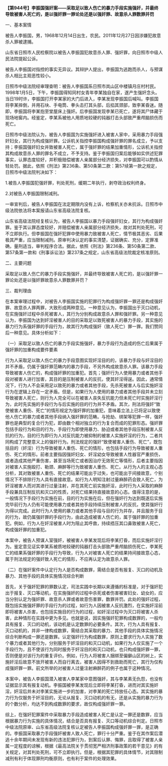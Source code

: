 **【第944号】李振国强奸案——采取足以致人伤亡的暴力手段实施强奸，并最终导致被害人死亡的，是以强奸罪一罪论处还是以强奸罪、故意杀人罪数罪并罚**

一、基本案情

被告人李振国，男，1968年12月14日出生，农民。2011年12月27日因涉嫌犯故意杀人罪被逮捕。

山东省日照市人民检察院以被告人李振国犯故意杀人罪、强奸罪，向日照市中级人民法院提起公诉。

被告人李振国对指控的事实无异议。其辩护人提出，李振国为逃跑而杀人，与预谋杀人相比主观恶性较小。

日照市中级法院经审理查明：被告人李振国系日照市岚山区中楼镇月庄村村民。1998年1月5日，下午，李振国得知同村女青年李某独自在家，遂产生强奸念头。当日19时许，李振国打开李某家的大门后进入，李某发现李振国后喊叫。李振国将李某摔倒，并用石块、手电筒、拳头击打其头部，后掐其颈部，致李某昏迷。随即，李振国将李某抱至堂屋床上强奸。后李振国发现李某已死亡，遂将其尸体藏于现场地窖内。经鉴定，李某系被他人用质地较硬的钝器打击头部致严重颅脑损伤而死亡。

日照市中级法院认为，被告人李振国为实施强奸进入被害人家中，采用暴力手段强奸妇女，其行为构成强奸罪。公诉机关指控李振国构成强奸罪的罪名成立，予以支持；李振国强奸妇女并致被害人死亡，属于强奸罪的结果加重情形，公诉机关指控其构成故意杀人罪的罪名不成立，不予支持。鉴于李振国归案后能够如实供述犯罪事实，认罪态度较好，并积极赔偿被害人亲属部分经济损失，对李振国可以酌情从轻处罚。据此，依照《刑法》第236条、第50条第二款：第57续第一款之规定，日照市中级法院判决如下：

1.被告人李振国犯强奸罪，判处死刑，缓期二年执行，剥夺政治权利终身。

2.对被告人李振国限制减刑。

一审宣判后，被告人李振国在法定期限内没有上诉，检察机关亦未抗诉。日照市中级法院依法将本案报请山东省高级法院复核。

山东省高级法院经复核认为，被告人李振国以暴力手段强奸妇女，其行为构成强奸罪。鉴于其认罪态度较好，并赔偿被害人亲属部分经济损失，故对其判处死刑，可不立即执行。但李振国在强奸犯罪中使用暴力致被害人死亡，情节极其恶劣、后果极其严重，应当限制减刑。原审判决认定的事实清楚，证据确实、充分，定罪准确，量刑适当，审判程序合法。据此，依照《刑法》第236条、第50条第二款、第57条第一款和《刑事诉讼法》第237条之规定，山东省高级法院裁定核准原则。

二、主要问题

采取足以致人伤亡的暴力手段实施强奸，并最终导致被害人死亡的，是以强奸罪一罪论处还是以强奸罪故意杀人罪数罪并罚？

三、裁判理由

在本案审理过程中，对被告人李振国实施的犯罪行为构成强奸罪一罪还是构成强奸罪、故意杀人罪两罪，大致形成两种意见。一种意见认为，李振国出于灭口动机，在实施强奸过程中杀死被害人，其行为分别构成故意杀人罪和强奸罪。另一种意见认为，李振国为达到奸淫被害人的目的采取足以致死被害人的暴力手段，其实施的暴力行为系强奸罪的手段行为，故其行为构成强奸（致人死亡）罪一罪。我们赞同后一种意见。具体分析如下：

（一）采取足以致人伤亡的暴力手段实施强奸，暴力手段行为造成的伤亡后果属于强奸罪的加重构成要件要素

行为人采取足以致人伤亡的暴力手段意图实现奸淫目的的，该暴力手段与奸淫目的并不矛盾，仍属于强奸罪范畴内的暴力手段，不另外构成故意杀人罪。该暴力手段导致被害人伤亡的，构成强奸罪的加重犯。首先；强奸行为人使用暴力或者其他手段对被害人进行加害，其目的是压制被害人的反抗，使其奸淫得逞。因此，通常情况下，行为人不会采用足以致死的暴力或者其他手段，先杀死被害人与后实施奸淫行为在逻辑上存在一定矛盾。但是，如果行为人使用的暴力或者其他手段并未立刻导致被害人死亡，则行为人完全可以在被害人丧失反抗能力但未死亡时实施奸淫行为，此时先实施的手段行为与后实施的目的行为并不矛盾。其次，刑法将强奸“致使被害人重伤、死亡”的情形规定为强奸罪的加重犯，意味着立法上已将足以致使他人伤亡的暴力或者其他手段纳入强奸罪的范畴。与抢劫、绑架等犯罪一样，强奸罪也是典型的复合行为犯，即由数个相对独立的行为复合而成的犯罪形态。强奸罪包括手段行为和目的行为，手段行为即使用暴力、胁迫或者其他手段压制被害人反抗的行为，目的行为即行为人对反抗能力被抑制的被害人实施奸淫的行为，二者共同构成了完整意义上的强奸行为。刑法规定的强奸“致使被害人重伤、死亡”，既包括目的（奸淫）行为导致被害人重伤、死亡的情形，也包括手段行为导致被害人重伤、死亡的情形。前者主要指因强奸妇女、奸淫幼女导致被害人性器官严重损伤，或者造成其他严重伤害，甚至当场死亡或者因治疗无效死亡等情形，后者主要指因对被害人实施殴打、勒颈、麻醉等行为致被害人重伤、死亡。从行为人的主观心态分析，其对致被害人重伤、死亡的结果可能出于过失，也可能出于间接故意，个别情况下不排除行为人具有直接故意。如行为人明知注射过量麻醉药会致人死亡，为奸淫被害人而对其进行过量注射，并在其死亡前实施奸淫，此时行为人采取的麻醉手段兼具压制反抗和灭口的性质，对死亡结果持直接故意的心态。值得注意的是，一般情况下手段行为实施在前，目的行为实施在后，但在强奸行为达到既遂后实施完毕前行为人仍有可能使用暴力或者其他手段持续压制被害人的反抗，使其强奸行为得以完成。此时行为人使用的暴力或者其他手段与目的行为并存，并且服务于目的行为，故仍属强奸罪的手段行为，由此造成被害人伤亡的，属于强奸罪的加重犯。例如，行为人在奸淫被害人时为阻止其呼救，持续捂压其口鼻致被害人死亡，构成强奸罪的加重犯。

本案中，被告人预谋人室强奸，被被害人李某发现后将李某打昏，而后实施奸淫行为。鉴定意见证实李某系被质地较硬的钝器打击头部致严重颅脑损伤死亡，李某死亡的结果系强奸罪的手段行为导致，行为人对被害人死亡的结果持间接故意心态，属于刑法规定的强奸致人死亡的情形，不应再认定为故意杀人罪。

（二）在强奸案件中认定行为人是否构成数罪，需结合是否有报复、灭口的动机及暴力、其他手段的具体实施情况综合判断

首先，关于强奸犯罪的罪数认定，司法实践中长期以来遵循的标准是，对于强奸犯出于报复、灭口等动机，在实施强奸的过程中杀死或者伤害被害妇女、幼女的，应当分别认定为强奸罪、故意杀人罪或者故意伤害罪，数罪并罚。此处的强奸过程，既包括实施强奸罪的手段行为的过程，如行为人因被害人反抗激烈，在实施奸淫前即将被害人杀害，也包括实施目的行为的过程，如奸淫过程中为灭口将被害人杀害，此种情形在实践中更为多见。也就是说，因实施强奸犯罪构成数罪的，一般均具有报复、灭口的动机，该动机是认定数罪的必要条件。其次，行为人具有报复、灭口动机的，并非一律构成数罪，需结合其采取的暴力、其他手段的具体实施情况综合判断构成一罪还是数罪。认定强奸行为构成数罪，原则上要求行为人实施了数个暴力或者其他行为，分别服务于奸淫目的和灭口动机，如果行为人仅实施了一个手段行为，且不使该行为同时服务于奸淫目的和灭口动机，也只构成强奸罪一罪，否则便是对该行为的重复评价。例如，行为人将被害人捆绑至偏僻山区的树上，实施奸淫后故意不放开被害人而自行离去，被害人因得不到救助而死亡，其行为仅构成强奸罪一罪。前文所举的对被害人过量注射麻醉药的例子也属于这种情况。

本案中，被告人李振国潜入被害人李某家中意图强奸，其与李某素无仇怨，也没有证据显示其有报复动机。李振国被李某发现后立即将李某打昏，进而对其实施奸淫，奸淫后并未对李某实施进一步的加害，对李某的死亡持放任心态。其实施的暴力行为仅服务于奸淫目的，无论从报复、灭口动机的有无，还是从实施的暴力行为的个数分析，均达不到构成数罪的要求，故仅构成强奸罪一罪。

综上，在强奸犯罪案件中采取暴力手段造成被害人死亡是认定一罪还是数罪，应当根据暴力行为实施的具体情况，结合是否具有报复、灭口等动机综合判定。日照市中级法院原审、山东省高级法院复核认定被告人李振国构成强奸罪一罪，是正确的。李振国采取暴力手段强奸被害人致人死亡，罪行十分严重。鉴于在其作案后潜逃十余年期间未发现有新的违法犯罪行为，到案后认罪、悔罪，且取得了被害人亲属一定程度的谅解，根据《最高法院关于贯彻宽严相济刑事政策的若干意见》的有关规定，对其判处死刑，可不立即执行。但是，根据其犯罪的具体情节，对其限制减刑有利于体现罪刑均衡原则，也有利于案件的处理效果。
